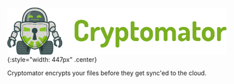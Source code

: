 ![Cryptomator](img/logo@2x.png){:style="width: 447px" .center}

Cryptomator encrypts your files before they get sync'ed to the cloud.
